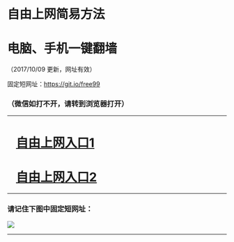 ﻿# 自由上网简易方法

# 电脑、手机一键翻墙

（2017/10/09 更新，网址有效）

固定短网址：https://git.io/free99

### （微信如打不开，请转到浏览器打开）


***





# &nbsp;&nbsp; <a href="http://ft38414289.fwq-tz-1001.info/fwqtz01.html?t=10090014005 " target="_blank">自由上网入口1</a>
# &nbsp;&nbsp; <a href="http://ft13041441.fwq-tz-1002.info/fwqtz02.html?t=100900122266 " target="_blank">自由上网入口2</a>
***

### 请记住下图中固定短网址：

<img src="https://s3-us-west-2.amazonaws.com/fwq-1001/yjfq-20170905okok.png" /> 


***

